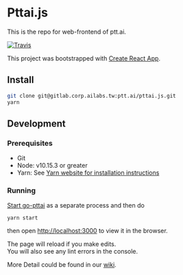 # Pttai.js

This is the repo for web-frontend of ptt.ai.

[![Travis](https://travis-ci.org/ailabstw/pttai.js.svg?branch=master)](https://travis-ci.org/ailabstw/pttai.js)

This project was bootstrapped with [Create React App](https://github.com/facebook/create-react-app).

## Install

```bash
git clone git@gitlab.corp.ailabs.tw:ptt.ai/pttai.js.git
yarn
```

## Development

### Prerequisites

* Git
* Node: v10.15.3 or greater
* Yarn: See [Yarn website for installation instructions](https://yarnpkg.com/lang/en/docs/install/#mac-stable)

### Running

[Start go-pttai](https://github.com/ailabstw/go-pttai#development) as a separate process and then do

```
yarn start
```

then open [http://localhost:3000](http://localhost:3000) to view it in the browser.

The page will reload if you make edits.<br>
You will also see any lint errors in the console.

More Detail could be found in our [wiki](https://github.com/ailabstw/pttai.js/wiki/Setup-Environment).
